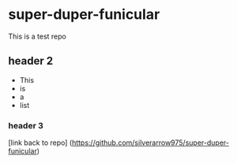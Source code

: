 # super-duper-funicular
This is a test repo

## header 2
- This
- is
- a
- list

### header 3
[link back to repo] (https://github.com/silverarrow975/super-duper-funicular)